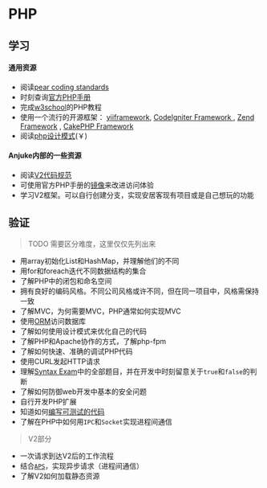PHP
==========

学习
----------
#### 通用资源
* 阅读[pear coding standards](http://pear.php.net/manual/zh/standards.php)
* 时刻查询[官方PHP手册](http://www.php.net/manual/zh/index.php)
* 完成[w3school](http://www.w3school.com.cn/php/php_intro.asp)的PHP教程
* 使用一个流行的开源框架： [yiiframework](http://www.yiiframework.com/), [CodeIgniter Framework ](http://codeigniter.com), [Zend Framework](http://http://framework.zend.com/)
, [CakePHP Framework ](http://cakephp.org)
* 阅读[php设计模式](http://book.360buy.com/10157324.html)(￥)

#### Anjuke内部的一些资源
* 阅读[V2代码规范](http://projects.dev.anjuke.com/trac/sites/wiki/v2/CodingGuidelines)
* 可使用官方PHP手册的[镜像](http://phpdoc.corp.anjuke.com/manual/zh/index.php)来改进访问体验
* 学习V2框架。可以自行创建分支，实现安居客现有项目或是自己想玩的功能

验证
----------
> TODO 需要区分难度，这里仅仅先列出来

* 用array初始化List和HashMap，并理解他们的不同
* 用for和foreach迭代不同数据结构的集合
* 了解PHP中的闭包和命名空间
* 拥有良好的编码风格。不同公司风格或许不同，但在同一项目中，风格需保持一致
* 了解MVC，为何需要MVC，PHP通常如何实现MVC
* 使用[ORM](http://zh.wikipedia.org/zh/%E5%AF%B9%E8%B1%A1%E5%85%B3%E7%B3%BB%E6%98%A0%E5%B0%84)访问数据库
* 了解如何使用设计模式来优化自己的代码
* 了解PHP和Apache协作的方式，了解php-fpm
* 了解如何快速、准确的调试PHP代码
* 使用CURL发起HTTP请求
* 理解[Syntax Exam](http://www.blueshoes.org/en/developer/syntax_exam/)中的全部题目，并在开发中时刻留意关于`true`和`false`的判断
* 了解如何防御web开发中基本的安全问题
* 自行开发PHP扩展
* 知道如何[编写可测试的代码](http://www.ibm.com/developerworks/cn/opensource/os-refactoringphp/?cmp=dwnpr&cpb=dw&ct=dwcon&cr=cn_Chinabyte_dr&ccy=cn)
* 了解在PHP中如何用`IPC`和`Socket`实现进程间通信

> V2部分

* 一次请求到达V2后的工作流程
* 结合[`APS`](http://arch.corp.anjuke.com/blog/2011/07/16/aps/)，实现异步请求（进程间通信）
* 了解V2如何加载静态资源
